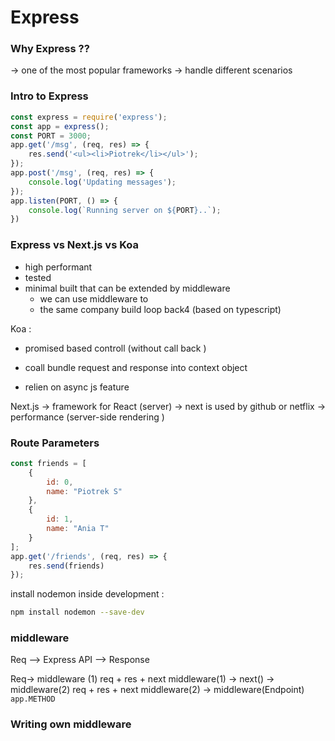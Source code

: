 # Express

### Why Express ?? 
-> one of the most popular frameworks
-> handle different scenarios 

### Intro to Express
```js
const express = require('express');
const app = express();
const PORT = 3000;
app.get('/msg', (req, res) => {
    res.send('<ul><li>Piotrek</li></ul>');
});
app.post('/msg', (req, res) => {
    console.log('Updating messages');
});
app.listen(PORT, () => {
    console.log(`Running server on ${PORT}..`);
})
```

### Express vs Next.js vs Koa

- high performant
- tested
- minimal built that can be extended by middleware 
    - we can use middleware to 
    - the same company build loop back4 (based on typescript)



Koa : 
  - promised based controll (without call back )
  - coall bundle request and response into context object 

 - relien on async js feature


Next.js 
-> framework for React (server)
-> next is used by github or netflix 
-> performance (server-side rendering )

### Route Parameters

```js
const friends = [
    {
        id: 0,
        name: "Piotrek S"
    },
    {
        id: 1,
        name: "Ania T"
    }
];
app.get('/friends', (req, res) => {
    res.send(friends)
});
```

install nodemon inside development : 
```bash
npm install nodemon --save-dev
```

### middleware
Req --> Express API --> Response 

Req-> middleware (1)
req + res + next 
middleware(1) -> next() ->  middleware(2) 
req + res + next
middleware(2) -> middleware(Endpoint)
`app.METHOD` 

### Writing own middleware
